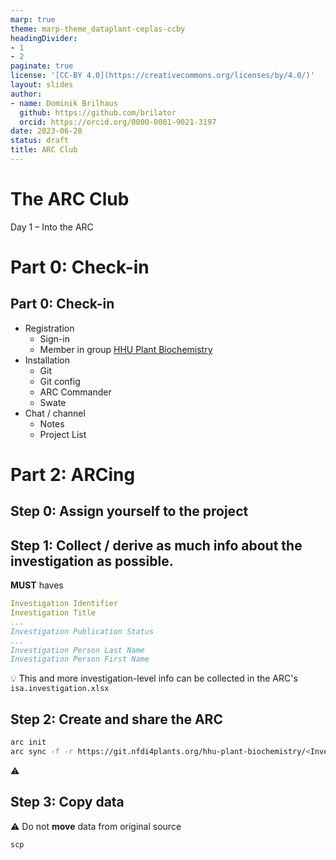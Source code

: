 ```yaml
---
marp: true
theme: marp-theme_dataplant-ceplas-ccby
headingDivider:
- 1
- 2
paginate: true
license: '[CC-BY 4.0](https://creativecommons.org/licenses/by/4.0/)'
layout: slides
author:
- name: Dominik Brilhaus
  github: https://github.com/brilator
  orcid: https://orcid.org/0000-0001-9021-3197
date: 2023-06-28
status: draft
title: ARC Club
---
```


# The ARC Club

Day 1 &ndash; Into the ARC

# Part 0: Check-in

## Part 0: Check-in

- Registration
  - Sign-in
  - Member in group [HHU Plant Biochemistry](https://git.nfdi4plants.org/hhu-plant-biochemistry)
- Installation
  - Git
  - Git config
  - ARC Commander
  - Swate
- Chat / channel
  - Notes
  - Project List


# Part 2: ARCing


## Step 0: Assign yourself to the project

## Step 1: Collect / derive as much info about the investigation as possible. <!-- fit -->


**MUST** haves

```yaml
Investigation Identifier
Investigation Title
...
Investigation Publication Status
...
Investigation Person Last Name
Investigation Person First Name


```

:bulb: This and more investigation-level info can be collected in the ARC's `isa.investigation.xlsx`


## Step 2: Create and share the ARC

```bash
arc init
arc sync -f -r https://git.nfdi4plants.org/hhu-plant-biochemistry/<InvestigationID>
```

:warning: 


## Step 3: Copy data

:warning: Do not **move** data from original source

```
scp 
```






<!-- 
## "easy" catches

- published data
- why even ARC them?


## more challenging ARCs

- (unpublished) left-overs of colleagues who have since moved



## perspective

- This is just a start
- Appreciate change

 -->
